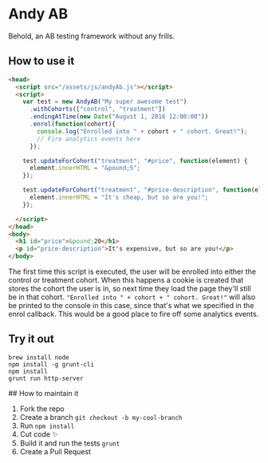 # Andy AB

Behold, an AB testing framework without any frills.

## How to use it
```html
<head>
  <script src="/assets/js/andyAb.js"></script>
  <script>
    var test = new AndyAB("My super awesome test")
      .withCohorts(["control", "treatment"])
      .endingAtTime(new Date("August 1, 2016 12:00:00"))
      .enrol(function(cohort){
        console.log("Enrolled into " + cohort + " cohort. Great!");
        // Fire analytics events here
      });

    test.updateForCohort("treatment", "#price", function(element) {
      element.innerHTML = "&pound;5";
    });

    test.updateForCohort("treatment", "#price-description", function(element) {
      element.innerHTML = "It's cheap, but so are you!";
    });

  </script>
</head>
<body>
  <h1 id="price">&pound;20</h1>
  <p id="price-description">It's expensive, but so are you!</p>
</body>
```
The first time this script is executed, the user will be enrolled into either the control or treatment cohort.
When this happens a cookie is created that stores the cohort the user is in, so next time they load the page they'll still be in that cohort. `"Enrolled into " + cohort + " cohort. Great!"` will also be printed to the console in this case, since that's what we specified in the enrol callback. This would be a good place to fire off some analytics events.

## Try it out
```
brew install node
npm install -g grunt-cli
npm install
grunt run http-server
```

## How to maintain it

1. Fork the repo
2. Create a branch `git checkout -b my-cool-branch`
3. Run `npm install`
4. Cut code ✨
5. Build it and run the tests `grunt`
6. Create a Pull Request
